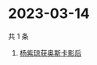# 2023-03-14

共 1 条

<!-- BEGIN -->
<!-- 最后更新时间 Tue Mar 14 2023 00:13:13 GMT+0800 (China Standard Time) -->

1. [杨紫琼获奥斯卡影后](https://www.zhihu.com/search?q=杨紫琼获奥斯卡影后)

<!-- END -->
